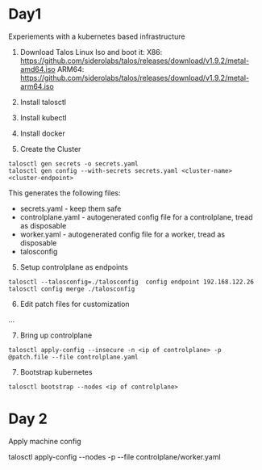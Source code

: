 # Day1
Experiements with a kubernetes based infrastructure

1. Download Talos Linux Iso and boot it:
    X86: https://github.com/siderolabs/talos/releases/download/v1.9.2/metal-amd64.iso
    ARM64: https://github.com/siderolabs/talos/releases/download/v1.9.2/metal-arm64.iso

2. Install talosctl

3. Install kubectl

3. Install docker

4. Create the Cluster

```
talosctl gen secrets -o secrets.yaml
talosctl gen config --with-secrets secrets.yaml <cluster-name> <cluster-endpoint>
```

This generates the following files:
* secrets.yaml - keep them safe
* controlplane.yaml - autogenerated config file for a controlplane, tread as disposable
* worker.yaml - autogenerated config file for a worker, tread as disposable
* talosconfig

5. Setup controlplane as endpoints

```
talosctl --talosconfig=./talosconfig  config endpoint 192.168.122.26
talosctl config merge ./talosconfig
```

6. Edit patch files for customization

...

7. Bring up controlplane

```
talosctl apply-config --insecure -n <ip of controlplane> -p @patch.file --file controlplane.yaml
```

7. Bootstrap kubernetes

```
talosctl bootstrap --nodes <ip of controlplane>
```

# Day 2

Apply machine config

talosctl apply-config --nodes <ip adress> -p <patch file> --file controlplane/worker.yaml 